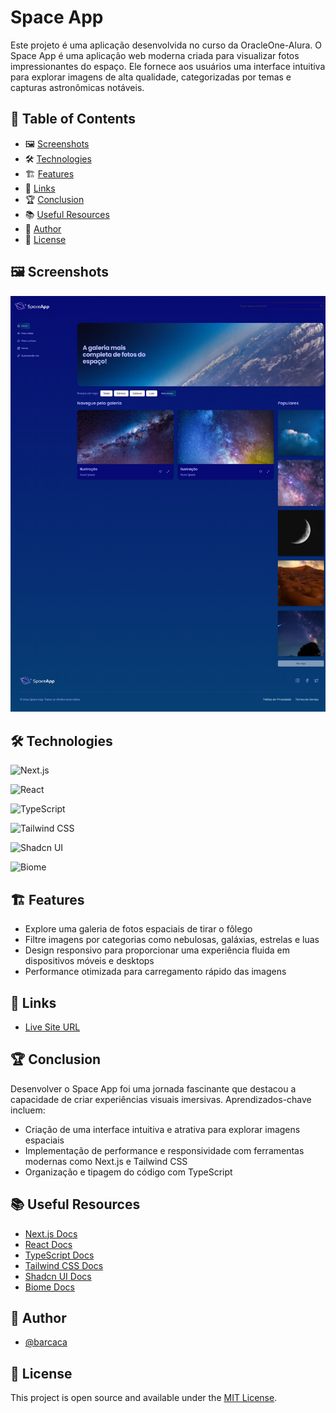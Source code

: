 # Space App

Este projeto é uma aplicação desenvolvida no curso da OracleOne-Alura. O Space App é uma aplicação web moderna criada para visualizar fotos impressionantes do espaço. Ele fornece aos usuários uma interface intuitiva para explorar imagens de alta qualidade, categorizadas por temas e capturas astronômicas notáveis.

## 📑 Table of Contents
- 🖼️ [Screenshots](#-screenshots)
- 🛠️ [Technologies](#-technologies)
- 🏗️ [Features](#-features)
- 🔗 [Links](#-links)
- 🏆 [Conclusion](#-conclusion)
- 📚 [Useful Resources](#-useful-resources)
- 👤 [Author](#-author)
- 📜 [License](#-license)

## 🖼️ Screenshots

![Light Theme](/public/thumbnail-light.png)

## 🛠️ Technologies

![Next.js](https://img.shields.io/badge/Next.js-%23000000?style=for-the-badge&logo=next.js&logoColor=white)

![React](https://img.shields.io/badge/React-%2361DAFB?style=for-the-badge&logo=react&logoColor=black)

![TypeScript](https://img.shields.io/badge/TypeScript-%233178C6?style=for-the-badge&logo=typescript&logoColor=white)

![Tailwind CSS](https://img.shields.io/badge/Tailwind_CSS-%2306B6D4?style=for-the-badge&logo=tailwind-css&logoColor=white)

![Shadcn UI](https://img.shields.io/badge/Shadcn_UI-%23000000?style=for-the-badge&logo=shadcnui&logoColor=white)

![Biome](https://img.shields.io/badge/Biome-%2360A5FA?style=for-the-badge&logo=biome&logoColor=white)

## 🏗️ Features

- Explore uma galeria de fotos espaciais de tirar o fôlego
- Filtre imagens por categorias como nebulosas, galáxias, estrelas e luas
- Design responsivo para proporcionar uma experiência fluida em dispositivos móveis e desktops
- Performance otimizada para carregamento rápido das imagens

## 🔗 Links

- [Live Site URL](https://organo.example.com)

## 🏆 Conclusion

Desenvolver o Space App foi uma jornada fascinante que destacou a capacidade de criar experiências visuais imersivas. Aprendizados-chave incluem:

- Criação de uma interface intuitiva e atrativa para explorar imagens espaciais
- Implementação de performance e responsividade com ferramentas modernas como Next.js e Tailwind CSS
- Organização e tipagem do código com TypeScript

## 📚 Useful Resources

- [Next.js Docs](https://nextjs.org/docs)
- [React Docs](https://reactjs.org/docs)
- [TypeScript Docs](https://www.typescriptlang.org/docs/)
- [Tailwind CSS Docs](https://tailwindcss.com/docs)
- [Shadcn UI Docs](https://ui.shadcn.com)
- [Biome Docs](https://biomejs.dev/docs/)

## 👤 Author

- [@barcaca](https://www.github.com/barcaca)

## 📜 License

This project is open source and available under the [MIT License](LICENSE).